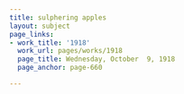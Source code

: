 ```yaml
---
title: sulphering apples
layout: subject
page_links:
- work_title: '1918'
  work_url: pages/works/1918
  page_title: Wednesday, October  9, 1918
  page_anchor: page-660

---
```

